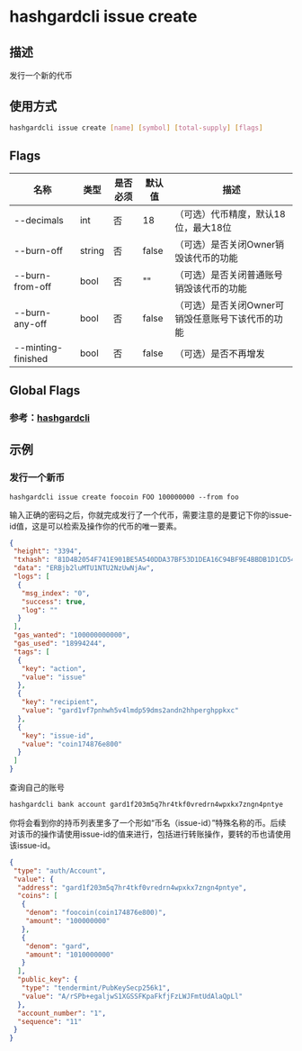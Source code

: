 # hashgardcli issue create

## 描述

发行一个新的代币

## 使用方式

```bash
hashgardcli issue create [name] [symbol] [total-supply] [flags]
```

## Flags

| 名称               | 类型   | 是否必须 | 默认值 | 描述                                              |
| ------------------ | ------ | -------- | ------ | ------------------------------------------------- |
| --decimals         | int    | 否       | 18     | （可选）代币精度，默认18位，最大18位              |
| --burn-off         | string | 否       | false  | （可选）是否关闭Owner销毁该代币的功能             |
| --burn-from-off    | bool   | 否       | ""     | （可选）是否关闭普通账号销毁该代币的功能          |
| --burn-any-off     | bool   | 否       | false  | （可选）是否关闭Owner可销毁任意账号下该代币的功能 |
| --minting-finished | bool   | 否       | false  | （可选）是否不再增发                              |

## Global Flags

### 参考：[hashgardcli](../README.md)

## 示例

### 发行一个新币

```shell
hashgardcli issue create foocoin FOO 100000000 --from foo 
```

输入正确的密码之后，你就完成发行了一个代币，需要注意的是要记下你的issue-id值，这是可以检索及操作你的代币的唯一要素。

```json
{
 "height": "3394",
 "txhash": "81D4B2054F741E901BE5A540DDA37BF53D1DEA16C94BF9E4BBDB1D1CD548DFA1",
 "data": "ERBjb2luMTU1NTU2NzUwNjAw",
 "logs": [
  {
   "msg_index": "0",
   "success": true,
   "log": ""
  }
 ],
 "gas_wanted": "100000000000",
 "gas_used": "18994244",
 "tags": [
  {
   "key": "action",
   "value": "issue"
  },
  {
   "key": "recipient",
   "value": "gard1vf7pnhwh5v4lmdp59dms2andn2hhperghppkxc"
  },
  {
   "key": "issue-id",
   "value": "coin174876e800"
  }
 ]
}
```

查询自己的账号

```bash
hashgardcli bank account gard1f203m5q7hr4tkf0vredrn4wpxkx7zngn4pntye
```

你将会看到你的持币列表里多了一个形如“币名（issue-id）”特殊名称的币。后续对该币的操作请使用issue-id的值来进行，包括进行转账操作，要转的币也请使用该issue-id。

```json
{
 "type": "auth/Account",
 "value": {
  "address": "gard1f203m5q7hr4tkf0vredrn4wpxkx7zngn4pntye",
  "coins": [
   {
    "denom": "foocoin(coin174876e800)",
    "amount": "100000000"
   },
   {
    "denom": "gard",
    "amount": "1010000000"
   }
  ],
  "public_key": {
   "type": "tendermint/PubKeySecp256k1",
   "value": "A/rSPb+egaljwS1XGSSFKpaFkfjFzLWJFmtUdAlaQpLl"
  },
  "account_number": "1",
  "sequence": "11"
 }
}
```

